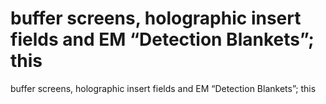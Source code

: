 # buffer screens, holographic insert fields and EM “Detection Blankets”; this

buffer screens, holographic insert fields and EM “Detection Blankets”; this